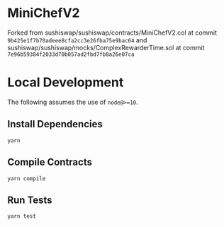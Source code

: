 # MiniChefV2

Forked from sushiswap/sushiswap/contracts/MiniChefV2.col at commit `9b425e1f7b70adeee8cfa2cc3e26fba75e9bac64`
and  sushiswap/sushiswap/mocks/ComplexRewarderTime.sol at commit `7e96b59384f2033d70b057ad2fbd7fb8a26e07ca`


# Local Development

The following assumes the use of `node@>=10`.

## Install Dependencies

`yarn`

## Compile Contracts

`yarn compile`

## Run Tests

`yarn test`
